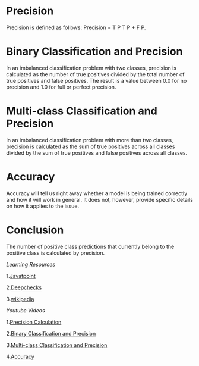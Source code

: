 # Precision
Precision is defined as follows: Precision = T P T P + F P.

# Binary Classification and Precision
In an imbalanced classification problem with two classes, precision is calculated as the number of true positives divided by the total number of true positives and false positives. The result is a value between 0.0 for no precision and 1.0 for full or perfect precision.

# Multi-class Classification and Precision
In an imbalanced classification problem with more than two classes, precision is calculated as the sum of true positives across all classes divided by the sum of true positives and false positives across all classes.

# Accuracy
Accuracy will tell us right away whether a model is being trained correctly and how it will work in general. It does not, however, provide specific details on how it applies to the issue.

# Conclusion
The number of positive class predictions that currently belong to the positive class is calculated by precision.

_Learning Resources_

1.[Javatpoint](https://www.javatpoint.com/precision-and-recall-in-machine-learning)

2.[Deepchecks](https://deepchecks.com/glossary/precision-in-machine-learning)

3.[wikipedia](https://en.wikipedia.org/wiki/Precision_and_recall)

_Youtube Videos_

1.[Precision Calculation](https://www.youtube.com/watch?v=RYFViaaJxE8)

2.[Binary Classification and Precision
](https://www.youtube.com/watch?v=NnmKeYUYMPY)

3.[Multi-class Classification and Precision
](https://www.youtube.com/watch?v=wvMjy5rdBU8)

4.[Accuracy](https://www.youtube.com/watch?v=T3qs3qpMANU)
